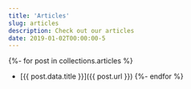 ```yaml
---
title: 'Articles'
slug: articles
description: Check out our articles
date: 2019-01-02T00:00:00-5
---
```

{%- for post in collections.articles %}
- [{{ post.data.title }}]({{ post.url }})
{%- endfor %}